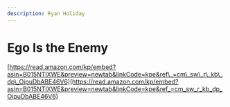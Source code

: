 ```yaml
---
description: Ryan Holiday
---
```


# Ego Is the Enemy

[https://read.amazon.com/kp/embed?asin=B015NTIXWE&preview=newtab&linkCode=kpe&ref\_=cm\_sw\_r\_kb\_dp\_OipuDbABE46V6](https://read.amazon.com/kp/embed?asin=B015NTIXWE&preview=newtab&linkCode=kpe&ref_=cm_sw_r_kb_dp_OipuDbABE46V6)

